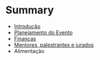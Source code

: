 # Summary

* [Introdução](README.md)
* [Planejamento do Evento](planejamento.md)
* [Finanças](financas.md)
* [Mentores, palestrantes e jurados](mentor_jurados.md)
* Alimentação

